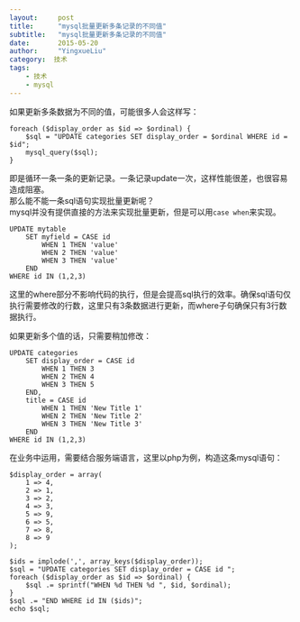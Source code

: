 ```yaml
---
layout:     post
title:      "mysql批量更新多条记录的不同值"
subtitle:   "mysql批量更新多条记录的不同值"
date:       2015-05-20
author:     "YingxueLiu"
category:  技术
tags:
    - 技术
    - mysql
---
```


如果更新多条数据为不同的值，可能很多人会这样写：

    foreach ($display_order as $id => $ordinal) {
        $sql = "UPDATE categories SET display_order = $ordinal WHERE id = $id";
        mysql_query($sql);
    }

即是循环一条一条的更新记录。一条记录update一次，这样性能很差，也很容易造成阻塞。  
那么能不能一条sql语句实现批量更新呢？  
mysql并没有提供直接的方法来实现批量更新，但是可以用`case when`来实现。

    UPDATE mytable
        SET myfield = CASE id
            WHEN 1 THEN 'value'
            WHEN 2 THEN 'value'
            WHEN 3 THEN 'value'
        END
    WHERE id IN (1,2,3)

<!-- more -->
这里的where部分不影响代码的执行，但是会提高sql执行的效率。确保sql语句仅执行需要修改的行数，这里只有3条数据进行更新，而where子句确保只有3行数据执行。  

如果更新多个值的话，只需要稍加修改： 

    UPDATE categories
        SET display_order = CASE id
            WHEN 1 THEN 3
            WHEN 2 THEN 4
            WHEN 3 THEN 5
        END,
        title = CASE id
            WHEN 1 THEN 'New Title 1'
            WHEN 2 THEN 'New Title 2'
            WHEN 3 THEN 'New Title 3'
        END
    WHERE id IN (1,2,3)

在业务中运用，需要结合服务端语言，这里以php为例，构造这条mysql语句：

    $display_order = array(
        1 => 4,
        2 => 1,
        3 => 2,
        4 => 3,
        5 => 9,
        6 => 5,
        7 => 8,
        8 => 9
    );
     
    $ids = implode(',', array_keys($display_order));
    $sql = "UPDATE categories SET display_order = CASE id ";
    foreach ($display_order as $id => $ordinal) {
        $sql .= sprintf("WHEN %d THEN %d ", $id, $ordinal);
    }
    $sql .= "END WHERE id IN ($ids)";
    echo $sql; 